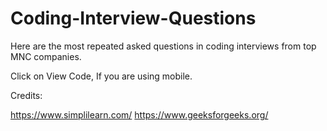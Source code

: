 # Coding-Interview-Questions
Here are the most repeated asked questions in coding interviews from top MNC companies.

Click on View Code, If you are using mobile.

Credits:

https://www.simplilearn.com/
https://www.geeksforgeeks.org/
